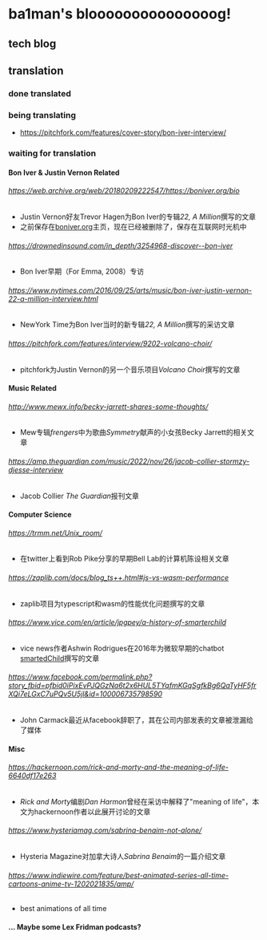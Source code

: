# ba1man's blooooooooooooooog!

## tech blog

## translation

### done translated

### being translating

* https://pitchfork.com/features/cover-story/bon-iver-interview/

### waiting for translation

#### Bon Iver & Justin Vernon Related

###### https://web.archive.org/web/20180209222547/https://boniver.org/bio

* Justin Vernon好友Trevor Hagen为Bon Iver的专辑*22, A Million*撰写的文章
* 之前保存在[boniver.org](boniver.org)主页，现在已经被删除了，保存在互联网时光机中

###### https://drownedinsound.com/in_depth/3254968-discover--bon-iver

* Bon Iver早期（For Emma, 2008）专访

###### https://www.nytimes.com/2016/09/25/arts/music/bon-iver-justin-vernon-22-a-million-interview.html

* NewYork Time为Bon Iver当时的新专辑*22, A Million*撰写的采访文章

###### https://pitchfork.com/features/interview/9202-volcano-choir/

* pitchfork为Justin Vernon的另一个音乐项目*Volcano Choir*撰写的文章

#### Music Related

###### http://www.mewx.info/becky-jarrett-shares-some-thoughts/

* Mew专辑*frengers*中为歌曲*Symmetry*献声的小女孩Becky Jarrett的相关文章

###### https://amp.theguardian.com/music/2022/nov/26/jacob-collier-stormzy-djesse-interview

* Jacob Collier *The Guardian*报刊文章

#### Computer Science

###### https://trmm.net/Unix_room/

* 在twitter上看到Rob Pike分享的早期Bell Lab的计算机陈设相关文章

###### https://zaplib.com/docs/blog_ts++.html#js-vs-wasm-performance

* zaplib项目为typescript和wasm的性能优化问题撰写的文章

###### https://www.vice.com/en/article/jpgpey/a-history-of-smarterchild

* vice news作者Ashwin Rodrigues在2016年为微软早期的chatbot [smartedChild](https://en.wikipedia.org/wiki/SmarterChild)撰写的文章

###### https://www.facebook.com/permalink.php?story_fbid=pfbid0iPixEvPJQGzNa6t2x6HUL5TYqfmKGqSgfkBg6QaTyHF5frXQi7eLGxC7uPQv5U5jl&id=100006735798590

* John Carmack最近从facebook辞职了，其在公司内部发表的文章被泄漏给了媒体

#### Misc

###### https://hackernoon.com/rick-and-morty-and-the-meaning-of-life-6640df17e263
  
* *Rick and Morty*编剧*Dan Harmon*曾经在采访中解释了"meaning of life"，本文为hackernoon作者以此展开讨论的文章

###### https://www.hysteriamag.com/sabrina-benaim-not-alone/

* Hysteria Magazine对加拿大诗人*Sabrina Benaim*的一篇介绍文章

###### https://www.indiewire.com/feature/best-animated-series-all-time-cartoons-anime-tv-1202021835/amp/

* best animations of all time


#### ... Maybe some Lex Fridman podcasts?
